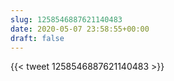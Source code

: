 ```yaml
---
slug: 1258546887621140483
date: 2020-05-07 23:58:55+00:00
draft: false
---
```


{{< tweet 1258546887621140483 >}}

